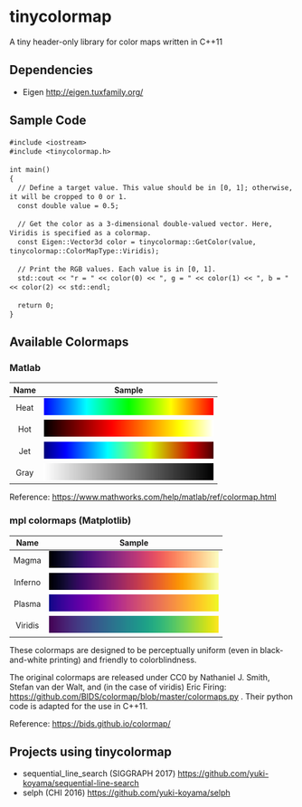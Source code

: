# tinycolormap
A tiny header-only library for color maps written in C++11

## Dependencies

- Eigen http://eigen.tuxfamily.org/

## Sample Code

```
#include <iostream>
#include <tinycolormap.h>

int main()
{
  // Define a target value. This value should be in [0, 1]; otherwise, it will be cropped to 0 or 1.
  const double value = 0.5;
  
  // Get the color as a 3-dimensional double-valued vector. Here, Viridis is specified as a colormap.
  const Eigen::Vector3d color = tinycolormap::GetColor(value, tinycolormap::ColorMapType::Viridis);
  
  // Print the RGB values. Each value is in [0, 1].
  std::cout << "r = " << color(0) << ", g = " << color(1) << ", b = " << color(2) << std::endl;
  
  return 0;
}
```

## Available Colormaps

### Matlab

| Name     | Sample                         |
|:--------:|:------------------------------:|
| Heat     | ![](docs/samples/Heat.png)     |
| Hot      | ![](docs/samples/Hot.png)      |
| Jet      | ![](docs/samples/Jet.png)      |
| Gray     | ![](docs/samples/Gray.png)     |

Reference: https://www.mathworks.com/help/matlab/ref/colormap.html

### mpl colormaps (Matplotlib)

| Name     | Sample                         |
|:--------:|:------------------------------:|
| Magma    | ![](docs/samples/Magma.png)    |
| Inferno  | ![](docs/samples/Inferno.png)  |
| Plasma   | ![](docs/samples/Plasma.png)   |
| Viridis  | ![](docs/samples/Viridis.png)  |

These colormaps are designed to be perceptually uniform (even in black-and-white printing) and friendly to colorblindness.

The original colormaps are released under CC0 by Nathaniel J. Smith, Stefan van der Walt, and (in the case of viridis) Eric Firing: https://github.com/BIDS/colormap/blob/master/colormaps.py . Their python code is adapted for the use in C++11.

Reference: https://bids.github.io/colormap/

## Projects using tinycolormap

- sequential_line_search (SIGGRAPH 2017) https://github.com/yuki-koyama/sequential-line-search
- selph (CHI 2016) https://github.com/yuki-koyama/selph
